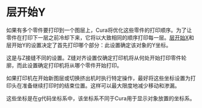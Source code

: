 层开始Y
====
如果有多个零件要打印到一个图层上，Cura将优化这些零件的打印顺序。为了让零件在打印下一层之前冷却下来，它将以大致相同的顺序打印每一层。[层开始X](layer_start_x.md)和层开始Y的设置决定了首先打印哪个部分：此设置确定该对象的Y坐标。

这是与Z接缝不同的设置。Z缝对齐设置仅确定打印机将从何处开始打印零件轮廓，而此设置确定打印机将从哪个零件开始打印。

如果打印机在开始新图层或切换挤出机时执行特定操作，最好将这些坐标设置为打印头在准备继续打印时的结束位置。这样可以最大限度地减少移动和渗漏。

这些坐标是在g代码坐标系中，该坐标系不同于Cura用于显示对象放置的坐标系。

